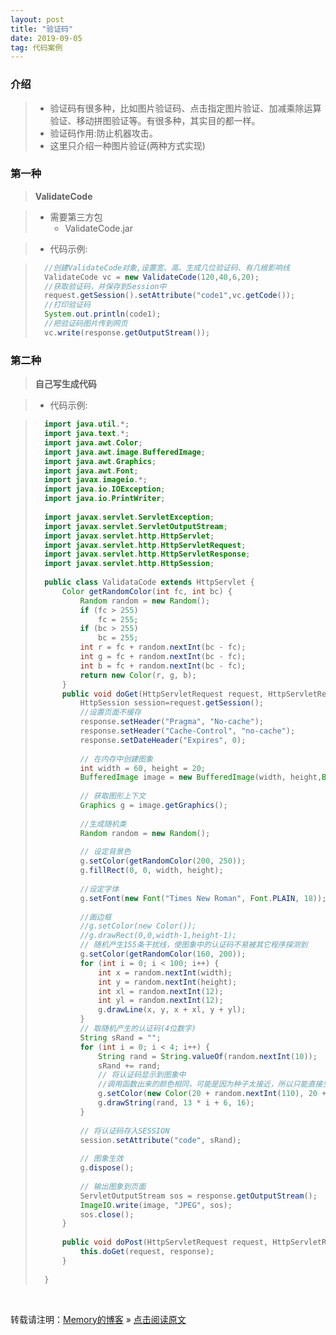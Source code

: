 ```yaml
---
layout: post
title: "验证码"
date: 2019-09-05
tag: 代码案例
---
```

### 介绍

> * 验证码有很多种，比如图片验证码、点击指定图片验证、加减乘除运算验证、移动拼图验证等。有很多种，其实目的都一样。
> * 验证码作用:防止机器攻击。
> * 这里只介绍一种图片验证(两种方式实现)

### 第一种

> **ValidateCode**

> * 需要第三方包
>   - ValidateCode.jar

> * 代码示例:

>```java
>   //创建ValidateCode对象,设置宽、高、生成几位验证码、有几根影响线
>   ValidateCode vc = new ValidateCode(120,40,6,20);
>   //获取验证码，并保存到Session中
>   request.getSession().setAttribute("code1",vc.getCode());
>   //打印验证码
>   System.out.println(code1);
>   //把验证码图片传到网页
>   vc.write(response.getOutputStream());
>```

### 第二种

> **自己写生成代码**

> * 代码示例:

>```java
>   import java.util.*;
>   import java.text.*;
>   import java.awt.Color;
>   import java.awt.image.BufferedImage;
>   import java.awt.Graphics;
>   import java.awt.Font;
>   import javax.imageio.*;
>   import java.io.IOException;
>   import java.io.PrintWriter;
>   
>   import javax.servlet.ServletException;
>   import javax.servlet.ServletOutputStream;
>   import javax.servlet.http.HttpServlet;
>   import javax.servlet.http.HttpServletRequest;
>   import javax.servlet.http.HttpServletResponse;
>   import javax.servlet.http.HttpSession;
>   
>   public class ValidataCode extends HttpServlet {
>   	Color getRandomColor(int fc, int bc) {
>   		Random random = new Random();
>   		if (fc > 255)
>   			fc = 255;
>   		if (bc > 255)
>   			bc = 255;
>   		int r = fc + random.nextInt(bc - fc);
>   		int g = fc + random.nextInt(bc - fc);
>   		int b = fc + random.nextInt(bc - fc);
>   		return new Color(r, g, b);
>   	}
>   	public void doGet(HttpServletRequest request, HttpServletResponse response) throws ServletException, IOException {
>   		HttpSession session=request.getSession();
>   		//设置页面不缓存    
>   		response.setHeader("Pragma", "No-cache");
>   		response.setHeader("Cache-Control", "no-cache");
>   		response.setDateHeader("Expires", 0);
>   
>   		// 在内存中创建图象    
>   		int width = 60, height = 20;
>   		BufferedImage image = new BufferedImage(width, height,BufferedImage.TYPE_INT_RGB);
>   
>   		// 获取图形上下文    
>   		Graphics g = image.getGraphics();
>   
>   		//生成随机类    
>   		Random random = new Random();
>   
>   		// 设定背景色    
>   		g.setColor(getRandomColor(200, 250));
>   		g.fillRect(0, 0, width, height);
>   
>   		//设定字体    
>   		g.setFont(new Font("Times New Roman", Font.PLAIN, 18));
>   
>   		//画边框    
>   		//g.setColor(new Color());    
>   		//g.drawRect(0,0,width-1,height-1); 
>   		// 随机产生155条干扰线，使图象中的认证码不易被其它程序探测到    
>   		g.setColor(getRandomColor(160, 200));
>   		for (int i = 0; i < 100; i++) {
>   			int x = random.nextInt(width);
>   			int y = random.nextInt(height);
>   			int xl = random.nextInt(12);
>   			int yl = random.nextInt(12);
>   			g.drawLine(x, y, x + xl, y + yl);
>   		}
>   		// 取随机产生的认证码(4位数字)    
>   		String sRand = "";
>   		for (int i = 0; i < 4; i++) {
>   			String rand = String.valueOf(random.nextInt(10));
>   			sRand += rand;
>   			// 将认证码显示到图象中   
>   			//调用函数出来的颜色相同，可能是因为种子太接近，所以只能直接生成   
>   			g.setColor(new Color(20 + random.nextInt(110), 20 + random.nextInt(110), 20 + random.nextInt(110))); 
>   			g.drawString(rand, 13 * i + 6, 16);
>   		}
>   
>   		// 将认证码存入SESSION    
>   		session.setAttribute("code", sRand);
>   
>   		// 图象生效    
>   		g.dispose();
>   
>   		// 输出图象到页面    
>   		ServletOutputStream sos = response.getOutputStream();
>   		ImageIO.write(image, "JPEG", sos);
>   		sos.close();
>   	}
>   
>   	public void doPost(HttpServletRequest request, HttpServletResponse response) throws ServletException, IOException {
>   		this.doGet(request, response);
>   	}
>   
>   }
>```

<br>
    
转载请注明：[Memory的博客](https://www.shendonghai.com) » [点击阅读原文](https://www.shendonghai.com/2018/04/2018-04-05-Git%E9%85%8D%E7%BD%AE/) 